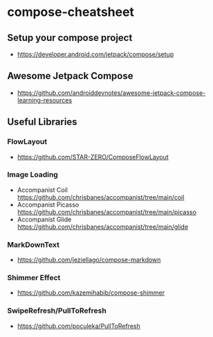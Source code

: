 # compose-cheatsheet

## Setup your compose project
- https://developer.android.com/jetpack/compose/setup

## Awesome Jetpack Compose
- https://github.com/androiddevnotes/awesome-jetpack-compose-learning-resources

## Useful Libraries

### FlowLayout
- https://github.com/STAR-ZERO/ComposeFlowLayout

### Image Loading
- Accompanist Coil https://github.com/chrisbanes/accompanist/tree/main/coil
- Accompanist Picasso https://github.com/chrisbanes/accompanist/tree/main/picasso
- Accompanist Glide https://github.com/chrisbanes/accompanist/tree/main/glide

### MarkDownText
- https://github.com/jeziellago/compose-markdown

### Shimmer Effect
- https://github.com/kazemihabib/compose-shimmer

### SwipeRefresh/PullToRefresh 
- https://github.com/poculeka/PullToRefresh

